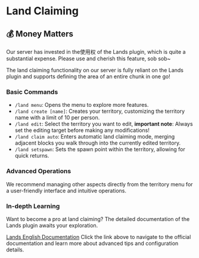 # Land Claiming
## 💰 Money Matters
Our server has invested in the使用权 of the Lands plugin, which is quite a substantial expense. Please use and cherish this feature, sob sob~

The land claiming functionality on our server is fully reliant on the Lands plugin and supports defining the area of an entire chunk in one go!

### Basic Commands
- `/land menu`: Opens the menu to explore more features.
- `/land create [name]`: Creates your territory, customizing the territory name with a limit of 10 per person.
- `/land edit`: Select the territory you want to edit, **important note**: Always set the editing target before making any modifications!
- `/land claim auto`: Enters automatic land claiming mode, merging adjacent blocks you walk through into the currently edited territory.
- `/land setspawn`: Sets the spawn point within the territory, allowing for quick returns.

### Advanced Operations
We recommend managing other aspects directly from the territory menu for a user-friendly interface and intuitive operations.

### In-depth Learning
Want to become a pro at land claiming? The detailed documentation of the Lands plugin awaits your exploration.

[Lands English Documentation](https://molasheyu.gitbook.io/lands-wiki/)
Click the link above to navigate to the official documentation and learn more about advanced tips and configuration details.